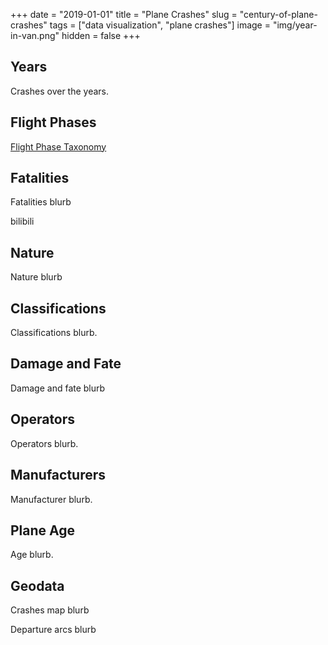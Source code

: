 +++
date = "2019-01-01"
title = "Plane Crashes"
slug = "century-of-plane-crashes"
tags = ["data visualization", "plane crashes"]
image = "img/year-in-van.png"
hidden = false
+++

## Years

Crashes over the years.

<div id="viz-years"></div>

## Flight Phases

[Flight Phase Taxonomy](https://www.skybrary.aero/index.php/Flight_Phase_Taxonomy)

<div id="viz-phase"></div>

## Fatalities

Fatalities blurb

<div id="viz-fat-hist"></div>

bilibili

<div id="viz-fat-avg"></div>

## Nature

Nature blurb

<div id="viz-nature"></div>

## Classifications

Classifications blurb.

<div id="viz-classifications-force"></div>

## Damage and Fate

Damage and fate blurb

<div id="viz-damage-fate"></div>

<div id="viz-damage-matrix"></div>

## Operators

Operators blurb.

<div id="viz-operator-by-year"></div>

## Manufacturers

Manufacturer blurb.

<div id="viz-maker"></div>

## Plane Age

Age blurb.

<div id="viz-plane-age"></div>

## Geodata

Crashes map blurb

<div id="map-crashes-heatmap"></div>

Departure arcs blurb

<div id="map-departure-arcs"></div>

<script src="http://localhost:9001/bundle.js"></script>
<!-- <script src="bundle.js"></script> -->
